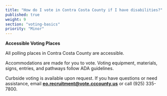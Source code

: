```yaml
---
title: "How do I vote in Contra Costa County if I have disabilities?"
published: true
weight: 9
section: "voting-basics"
priority: "Minor"
---
```


**Accessible Voting Places**  

All polling places in Contra Costa County are accessible.  

Accommodations are made for you to vote. Voting equipment, materials, signs, entries, and pathways follow ADA guidelines.  

Curbside voting is available upon request. If you have questions or need assistance, email **[eo.recruitment@vote.cccounty.us](mailto:eo.recruitment@vote.cccounty.us)** or call (925) 335-7800.  
